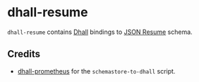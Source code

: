 # dhall-resume

`dhall-resume` contains [Dhall](https://dhall-lang.org/) bindings to [JSON Resume](https://jsonresume.org/) schema.

## Credits

 - [dhall-prometheus](https://github.com/softwarefactory-project/dhall-prometheus) for the `schemastore-to-dhall` script.